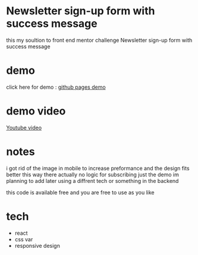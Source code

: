 # Newsletter sign-up form with success message

this my soultion to front end mentor challenge Newsletter sign-up form with success message

# demo
click here for demo : [github pages demo](https://winston9797.github.io/Newsletter-sign-up/)


# demo video 
[Youtube video](https://www.youtube.com/watch?v=iVzoDPs-JEs)

# notes
i got rid of the image in mobile to increase preformance and the design fits better this way
there actually no logic for subscribing just the demo im planning to add later using a diffrent tech or something in the backend

this code is available free and you are free to use as you like

# tech
- react
- css var
- responsive design
